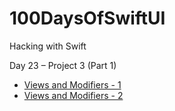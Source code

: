 # 100DaysOfSwiftUI
Hacking with Swift


Day 23 – Project 3 (Part 1)
 - [Views and Modifiers - 1](https://github.com/HelloMartynPalmer/100DaysOfSwiftUI/tree/master/ViewsAndModifiers)
 - [Views and Modifiers - 2](https://github.com/HelloMartynPalmer/100DaysOfSwiftUI/tree/master/ViewsAndModifiersPart2)

